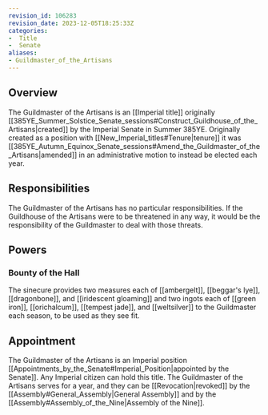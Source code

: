 ```yaml
---
revision_id: 106283
revision_date: 2023-12-05T18:25:33Z
categories:
-  Title
-  Senate
aliases:
- Guildmaster_of_the_Artisans
---
```


## Overview
The Guildmaster of the Artisans is an [[Imperial title]] originally [[385YE_Summer_Solstice_Senate_sessions#Construct_Guildhouse_of_the_Artisans|created]] by the Imperial Senate in Summer 385YE. Originally created as a position with [[New_Imperial_titles#Tenure|tenure]] it was [[385YE_Autumn_Equinox_Senate_sessions#Amend_the_Guildmaster_of_the_Artisans|amended]] in an administrative motion to instead be elected each year.

## Responsibilities
The Guildmaster of the Artisans has no particular responsibilities. If the Guildhouse of the Artisans were to be threatened in any way, it would be the responsibility of the Guildmaster to deal with those threats.

## Powers
### Bounty of the Hall
The sinecure provides two measures each of [[ambergelt]], [[beggar's lye]], [[dragonbone]], and [[iridescent gloaming]] and two ingots each of [[green iron]], [[orichalcum]], [[tempest jade]], and [[weltsilver]] to the Guildmaster each season, to be used as they see fit. 

## Appointment
The Guildmaster of the Artisans is an Imperial position [[Appointments_by_the_Senate#Imperial_Position|appointed by the Senate]]. Any Imperial citizen can hold this title. The Guildmaster of the Artisans serves for a year, and they can be [[Revocation|revoked]] by the [[Assembly#General_Assembly|General Assembly]] and by the [[Assembly#Assembly_of_the_Nine|Assembly of the Nine]].



